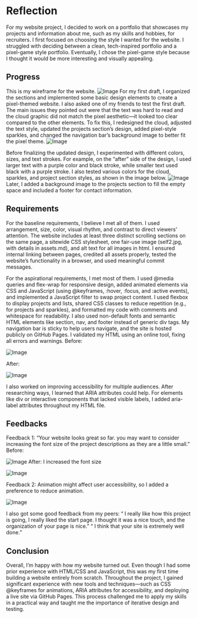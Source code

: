 # Reflection

For my website project, I decided to work on a portfolio that showcases my projects and information about me, such as my skills and hobbies, for recruiters. I first focused on choosing the style I wanted for the website. I struggled with deciding between a clean, tech-inspired portfolio and a pixel-game style portfolio. Eventually, I chose the pixel-game style because I thought it would be more interesting and visually appealing.

## Progress
This is my wireframe for the website. 
![Image](https://github.com/user-attachments/assets/96d9d2b8-e648-4ede-bfe6-62be403d41b2)
For my first draft, I organized the sections and implemented some basic design elements to create a pixel-themed website. I also asked one of my friends to test the first draft. The main issues they pointed out were that the text was hard to read and the cloud graphic did not match the pixel aesthetic—it looked too clear compared to the other elements. To fix this, I redesigned the cloud, adjusted the text style, updated the projects section’s design, added pixel-style sparkles, and changed the navigation bar’s background image to better fit the pixel theme.
![Image](https://github.com/user-attachments/assets/6d6975bb-90dd-454a-a21a-874d3bf75509)

Before finalizing the updated design, I experimented with different colors, sizes, and text strokes. For example, on the “after” side of the design, I used larger text with a purple color and black stroke, while smaller text used black with a purple stroke. I also tested various colors for the cloud, sparkles, and project section styles, as shown in the image below.
![Image](https://github.com/user-attachments/assets/c30cbf80-ca28-4a9b-85ca-eb5303f5c20d)
Later, I added a background image to the projects section to fill the empty space and included a footer for contact information.

## Requirements
For the baseline requirements, I believe I met all of them. I used arrangement, size, color, visual rhythm, and contrast to direct viewers’ attention. The website includes at least three distinct scrolling sections on the same page, a sitewide CSS stylesheet, one fair-use image (self2.jpg, with details in assets.md), and alt text for all images in html. I ensured internal linking between pages, credited all assets properly, tested the website’s functionality in a browser, and used meaningful commit messages.

For the aspirational requirements, I met most of them. I used @media queries and flex-wrap for responsive design, added animated elements via CSS and JavaScript (using @keyframes, :hover, :focus, and :active events), and implemented a JavaScript filter to swap project content. I used flexbox to display projects and lists, shared CSS classes to reduce repetition (e.g., for projects and sparkles), and formatted my code with comments and whitespace for readability. I also used non-default fonts and semantic HTML elements like section, nav, and footer instead of generic div tags. My navigation bar is sticky to help users navigate, and the site is hosted publicly on GitHub Pages. I validated my HTML using an online tool, fixing all errors and warnings.
Before: 

![Image](https://github.com/user-attachments/assets/d680e88f-8ca5-4672-85ca-85cfaa509176)

After: 

![Image](https://github.com/user-attachments/assets/8a0dd0d3-844c-432e-93bd-432c64343cbc)

I also worked on  improving accessibility for multiple audiences. After researching ways, I learned that ARIA attributes could help. For elements like div or interactive components that lacked visible labels, I added aria-label attributes throughout my HTML file. 

## Feedbacks
Feedback 1: 
“Your website looks great so far. you may want to consider increasing the font size of the project descriptions as they are a little small.”
Before: 

![Image](https://github.com/user-attachments/assets/5e2dda7f-e048-4433-8bd9-4ffd0f3303d2)
After: I increased the font size

![Image](https://github.com/user-attachments/assets/83ec3923-5c31-473a-8783-7b400b6a6cd2)

Feedback 2: 
Animation might affect user accessibility, so I added a preference to reduce animation.

![Image](https://github.com/user-attachments/assets/5f0b7fc7-3445-4c62-a345-aae56e5ee204)

I also got some good feedback from my peers:
“ I really like how this project is going, I really liked the start page. I thought it was a nice touch, and the organization of your page is nice.”
“ I think that your site is extremely well done.” 

## Conclusion
Overall, I’m happy with how my website turned out. Even though I had some prior experience with HTML/CSS and JavaScript, this was my first time building a website entirely from scratch. Throughout the project, I gained significant experience with new tools and techniques—such as CSS @keyframes for animations, ARIA attributes for accessibility, and deploying a live site via GitHub Pages. This process challenged me to apply my skills in a practical way and taught me the importance of iterative design and testing.

